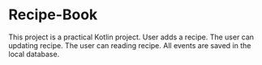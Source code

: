 # Recipe-Book
This project is a practical Kotlin project. User adds a recipe. The user can updating recipe. The user can reading recipe. All events are saved in the local database.
